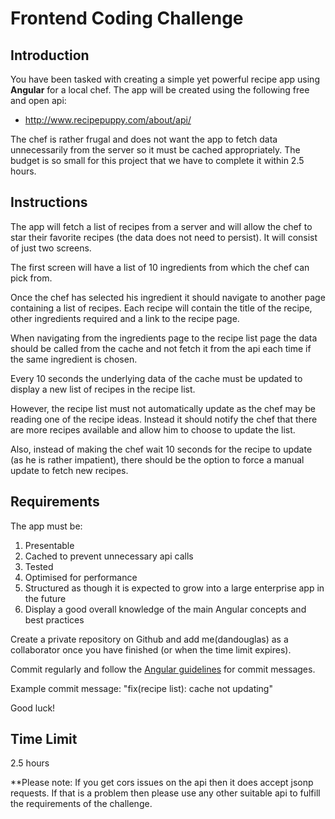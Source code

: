 # Frontend Coding Challenge

## Introduction

You have been tasked with creating a simple yet powerful recipe app using __Angular__ for a local chef.  The app will be created using the following free and open api:

- http://www.recipepuppy.com/about/api/

The chef is rather frugal and does not want the app to fetch data unnecessarily from the server so it must be cached appropriately.  The budget is so small for this project that we have to complete it within 2.5 hours.

## Instructions

The app will fetch a list of recipes from a server and will allow the chef to star their favorite recipes (the data does not need to persist).  It will consist of just two screens.

The first screen will have a list of 10 ingredients from which the chef can pick from.

Once the chef has selected his ingredient it should navigate to another page containing a list of recipes. Each recipe will contain the title of the recipe, other ingredients required and a link to the recipe page.

When navigating from the ingredients page to the recipe list page the data should be called from the cache and not fetch it from the api each time if the same ingredient is chosen.

Every 10 seconds the underlying data of the cache must be updated to display a new list of recipes in the recipe list. 

However, the recipe list must not automatically update as the chef may be reading one of the recipe ideas. Instead it should notify the chef that there are more recipes available and allow him to choose to update the list. 

Also, instead of making the chef wait 10 seconds for the recipe to update (as he is rather impatient), there should be the option to force a manual update to fetch new recipes.

## Requirements

The app must be:
1. Presentable
2. Cached to prevent unnecessary api calls
3. Tested
4. Optimised for performance
5. Structured as though it is expected to grow into a large enterprise app in the future
6. Display a good overall knowledge of the main Angular concepts and best practices

Create a private repository on Github and add me(dandouglas) as a collaborator once you have finished (or when the time limit expires).

Commit regularly and follow the [Angular guidelines](https://github.com/angular/angular/blob/master/CONTRIBUTING.md#-commit-message-guidelines) for commit messages.

Example commit message: "fix(recipe list): cache not updating"

Good luck!

## Time Limit

2.5 hours

**Please note: If you get cors issues on the api then it does accept jsonp requests.  If that is a problem then please use any other suitable api to fulfill the requirements of the challenge.

